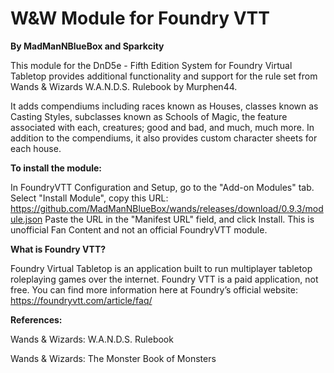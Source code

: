 # W&W Module for Foundry VTT 
**By MadManNBlueBox and Sparkcity**

This module for the DnD5e - Fifth Edition System for Foundry Virtual Tabletop provides additional functionality and support for the rule set from Wands & Wizards W.A.N.D.S. Rulebook by Murphen44.

It adds compendiums including races known as Houses, classes known as Casting Styles, subclasses known as Schools of Magic, the feature associated with each, creatures; good and bad, and much, much more. In addition to the compendiums, it also provides custom character sheets for each house.

**To install the module:**

In FoundryVTT Configuration and Setup, go to the "Add-on Modules" tab. Select "Install Module", copy this URL:
https://github.com/MadManNBlueBox/wands/releases/download/0.9.3/module.json
Paste the URL in the "Manifest URL" field, and click Install.
This is unofficial Fan Content and not an official FoundryVTT module.

**What is Foundry VTT?**

Foundry Virtual Tabletop is an application built to run multiplayer tabletop roleplaying games over the internet. Foundry VTT is a paid application, not free. You can find more information here at Foundry’s official website: 
https://foundryvtt.com/article/faq/

**References:**

Wands & Wizards: W.A.N.D.S. Rulebook

Wands & Wizards: The Monster Book of Monsters
